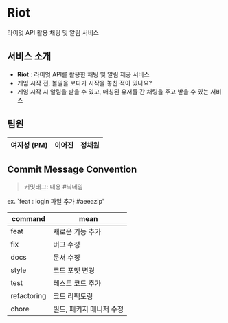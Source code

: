 # Riot
라이엇 API 활용 채팅 및 알림 서비스 

## 서비스 소개
- **Riot** : 라이엇 API를 활용한 채팅 및 알림 제공 서비스
- 게임 시작 전, 볼일을 보다가 시작을 놓친 적이 있나요?
- 게임 시작 시 알림을 받을 수 있고, 매칭된 유저들 간 채팅을 주고 받을 수 있는 서비스

## 팀원
|여지성 (PM)|이어진|정채원|
|:------:|:---:|:------:|

## Commit Message Convention

> 커밋태그: 내용 #닉네임

ex. `feat : login 파일 추가 #aeeazip'

| command | mean |
| --- | --- |
| feat | 새로운 기능 추가 |
| fix | 버그 수정 |
| docs | 문서 수정 |
| style | 코드 포맷 변경 |
| test | 테스트 코드 추가 |
| refactoring | 코드 리팩토링 |
| chore | 빌드, 패키지 매니저 수정 |
